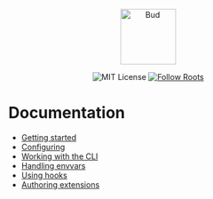 <p align="center">
  <img alt="Bud" src="https://cdn.roots.io/app/uploads/logo-bud.svg" height="100">
</p>

<p align="center">
  <img alt="MIT License" src="https://img.shields.io/github/license/roots/bud?color=%23525ddc&style=flat-square">
  <a href="https://twitter.com/rootswp">
    <img alt="Follow Roots" src="https://img.shields.io/twitter/follow/rootswp.svg?style=flat-square&color=1da1f2" />
  </a>
</p>

# Documentation

- [Getting started](docs:getting-started)
- [Configuring](docs:config/README)
- [Working with the CLI](docs:cli)
- [Handling envvars](docs:env)
- [Using hooks](docs:hooks)
- [Authoring extensions](docs:extending)
